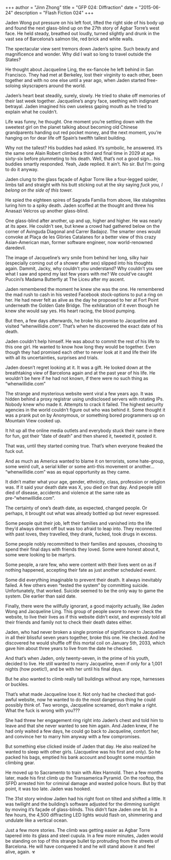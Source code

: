 +++
author = "Jinn Zhong"
title = "GFP 024: Diffraction"
date = "2015-06-24"
description = "Flash Fiction 024"
+++

Jaden Wong put pressure on his left foot, lifted the right side of his body up and found the next glass-blind up on the 27th story of Agbar Torre’s west face. He held steady, breathed out loudly, turned slightly and drunk in the vast sea of Barcelona’s salmon tile, red brick and white walls.

The spectacular view sent tremors down Jaden’s spine. Such beauty and magnificence and wonder. Why did I wait so long to travel outside the States? 

He thought about Jacqueline Ling, the ex-fiancée he left behind in San Francisco. They had met at Berkeley, lost their virginity to each other, been together and with no one else until a year ago, when Jaden started free-soloing skyscrapers around the world.

Jaden’s heart beat steadily, surely, slowly. He tried to shake off memories of their last week together. Jacqueline’s angry face, seething with indignant betrayal. Jaden imagined his own useless gaping mouth as he tried to explain what he couldn’t.

Life was funny, he thought. One moment you’re settling down with the sweetest girl on the planet talking about becoming old Chinese grandparents handing out red pocket money, and the next moment, you’re hanging on for dear life off Spain’s twelfth tallest building.

Why not the tallest? His buddies had asked. It’s symbolic, he answered. It’s the same one Alain Robert climbed a third and final time in 2029 at age sixty-six before plummeting to his death. Well, that’s not a good sign... his buddies smartly responded. Yeah, Jade replied. It ain’t. No sir. But I’m going to do it anyway.

Jaden clung to the glass façade of Agbar Torre like a four-legged spider, limbs tall and straight with his butt sticking out at the sky saying _fuck you, I belong on the side of this tower._

He spied the eighteen spires of Sagrada Família from above, like stalagmites luring him to a spiky death. Jaden scoffed at the thought and threw his Anasazi Velcros up another glass-blind.

One glass-blind after another, up and up, higher and higher. He was nearly at its apex. He couldn’t see, but knew a crowd had gathered below on the corner of Avinguda Diagonal and Carrer Badajoz. The smarter ones would convoke at Plaça de les Glòries Catalanes for a better view of this crazy Asian-American man, former software engineer, now world-renowned daredevil. 

The image of Jacqueline’s wry smile from behind her long, silky hair (especially coming out of a shower after sex) slipped into his thoughts again. Dammit, Jacky, why couldn’t you understand? Why couldn’t you see what I saw and spend my last few years with me? We could’ve caught Puccini’s Madama Butterfly at The Liceu after my ascent.

Jaden remembered the moment he knew she was the one. He remembered the mad rush to cash in his vested Facebook stock-options to put a ring on her. He had never felt as alive as the day he proposed to her at Fort Point underneath the Golden Gate Bridge. The exhilaration of it even though he knew she would say yes. His heart racing, the blood pumping. 

But then, a few days afterwards, he broke his promise to Jacqueline and visited “whenwillidie.com”. That’s when he discovered the exact date of his death.

Jaden couldn’t help himself. He was about to commit the rest of his life to this one girl. He wanted to know how long they would be together. Even though they had promised each other to never look at it and life their life with all its uncertainties, surprises and trials. 

Jaden doesn’t regret looking at it. It was a gift. He looked down at the breathtaking view of Barcelona again and at the past year of his life. He wouldn’t be here if he had not known, if there were no such thing as “whenwillidie.com”

The strange and mysterious website went viral a few years ago. It was hidden behind a proxy registrar using undisclosed servers with rotating IPs. Nobody knew who made it. Attempts to crack it failed. The highest security agencies in the world couldn’t figure out who was behind it. Some thought it was a prank put on by Anonymous, or something bored programmers up on Mountain View cooked up.

It hit up all the online media outlets and everybody stuck their name in there for fun, got their “date of death” and then shared it, tweeted it, posted it.

That was, until they started coming true. That’s when everyone freaked the fuck out. 

And as much as America wanted to blame it on terrorists, some hate-group, some weird cult, a serial killer or some anti-this movement or another... “whenwillidie.com” was as equal opportunity as they came.

It didn’t matter what your age, gender, ethnicity, class, profession or religion was. If it said your death date was X, you died on that day. And people still died of disease, accidents and violence at the same rate as pre-“whenwillidie.com”.

The certainty of one’s death date, as expected, changed people. Or perhaps, it brought out what was already bottled up but never expressed.

Some people quit their job, left their families and vanished into the life they’d always dreamt off but was too afraid to leap into. They reconnected with past loves, they travelled, they drank, fucked, took drugs in excess.

Some people nobly recommitted to their families and spouses, choosing to spend their final days with friends they loved. Some were honest about it, some were looking to be martyrs. 

Some people, a rare few, who were content with their lives went on as if nothing happened, accepting their fate as just another scheduled event.

Some did everything imaginable to prevent their death. It always inevitably failed. A few others even “tested the system” by committing suicide. Unfortunately, that worked. Suicide seemed to be the only way to game the system. Die earlier than said date.

Finally, there were the willfully ignorant, a good majority actually, like Jaden Wong and Jacqueline Ling. This group of people swore to never check the website, to live their lives as if this website didn’t exist, and expressly told all their friends and family not to check their death dates either.

Jaden, who had never broken a single promise of significance to Jacqueline in all their blissful seven years together, broke this one. He checked. And he discovered he would shuffle off this mortal coil on January 5th, 2033, which gave him about three years to live from the date he checked.

And that’s when Jaden, only twenty-seven, in the prime of his youth, decided to live. He still wanted to marry Jacqueline, even if only for a 1,001 nights (how poetic!), and be with her until his final days. 

But he also wanted to climb really tall buildings without any rope, harnesses or buckles.

That’s what made Jacqueline lose it. Not only had he checked that god-awful website, now he wanted to do the most dangerous thing he could possibly think of. Two wrongs, Jacqueline screamed, don’t make a right. What the fuck is wrong with you???

She had threw her engagement ring right into Jaden’s chest and told him to leave and that she never wanted to see him again. And Jaden knew, if he had only waited a few days, he could go back to Jacqueline, comfort her, and convince her to marry him anyway with a few compromises.

But something else clicked inside of Jaden that day. He also realized he wanted to sleep with other girls. (Jacqueline was his first and only). So he packed his bags, emptied his bank account and bought some mountain climbing gear.

He moved up to Sacramento to train with Alex Hannold. Then a few months later, made his first climb up the Transamerica Pyramid. On the rooftop, the SFPD arrested him for criminal damage and wasted police hours. But by that point, it was too late. Jaden was hooked.

The 31st story window Jaden had his right foot on tilted and shifted a little. It was twilight and the building’s software adjusted for the dimming sunlight by moving it’s façade of glass-blinds. This didn’t faze Jaden one bit. In a few hours, the 4,500 diffracting LED lights would flash on, shimmering and undulate like a vertical ocean.

Just a few more stories. The climb was getting easier as Agbar Torre tapered into its glass and steel cupula. In a few more minutes, Jaden would be standing on top of this strange bullet tip protruding from the streets of Barcelona. He will have conquered it and he will stand above it and feel alive, again. ☣
